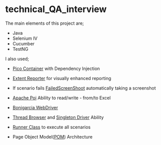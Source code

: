 # technical_QA_interview
The main elements of this project are;
- Java
- Selenium IV
- Cucumber
- TestNG

I also used;
- [Pico Container][PicoContainer] with Dependency Injection
- [Extent Reporter][ExtendReporter] for visually enhanced reporting
- If scenario fails [FailedScreenShoot][FailedScreenShoot] automatically taking a screenshot
- [Apache Poi][ApachePoi] Ability to read/write - from/to Excel 
- [Bonigarcia WebDriver][WebDriver] 
- [Thread Browser][Thread] and [Singleton Driver][Thread] Ability
- [Runner Class][Runner] to execute all scenarios
- Page Object Model([POM][POM]) Architecture



   [PicoContainer]: <https://mvnrepository.com/artifact/info.cukes/cucumber-picocontainer/1.2.5>
   [ExtendReporter]: <https://github.com/kurucayerdal/technical_QA_interview/blob/master/src/test/java/Extent_Report.PNG>
   [FailedScreenShoot]:<https://github.com/kurucayerdal/technical_QA_interview/blob/master/src/test/java/we-verify-if-wikipedia-knows-about-our-coin%3Bcheck-if-wikipedia-knows-about-our-code05122021225856.png>
   [ApachePoi]:<https://github.com/kurucayerdal/technical_QA_interview/blob/master/src/test/java/utilities/ExcelUtility.java>
   [Thread]:<https://github.com/kurucayerdal/technical_QA_interview/blob/master/src/test/java/utilities/BaseDriver.java>
   [WebDriver]:<https://github.com/kurucayerdal/technical_QA_interview/blob/master/src/test/java/utilities/BaseDriver.java>
   [Runner]:<https://github.com/kurucayerdal/technical_QA_interview/blob/master/src/test/java/runner/RunnerForAllFeatures.java> 
   [POM]:<https://github.com/kurucayerdal/technical_QA_interview/tree/master/src/test/java/pages>
